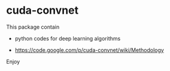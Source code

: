 cuda-convnet
=======================================



This package contain 

* python codes for deep learning algorithms


* https://code.google.com/p/cuda-convnet/wiki/Methodology







Enjoy
